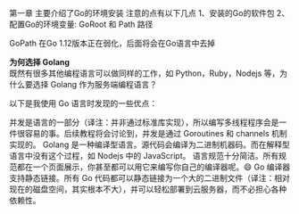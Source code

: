 第一章 主要介绍了Go的环境安装
注意的点有以下几点
1、安装的Go的软件包
2、配置Go的环境变量: GoRoot 和 Path 路径

GoPath 在Go 1.12版本正在弱化，后面将会在Go语言中去掉

**为何选择 Golang**
<br>既然有很多其他编程语言可以做同样的工作，如 Python，Ruby，Nodejs 等，为什么要选择 Golang 作为服务端编程语言？

以下是我使用 Go 语言时发现的一些优点：

并发是语言的一部分（译注：并非通过标准库实现），所以编写多线程程序会是一件很容易的事。后续教程将会讨论到，并发是通过 Goroutines 和 channels 机制实现的。
Golang 是一种编译型语言。源代码会编译为二进制机器码。而在解释型语言中没有这个过程，如 Nodejs 中的 JavaScript。
语言规范十分简洁。所有规范都在一个页面展示，你甚至都可以用它来编写你自己的编译器呢。:smile:
Go 编译器支持静态链接。所有 Go 代码都可以静态链接为一个大的二进制文件（译注：相对现在的磁盘空间，其实根本不大），并可以轻松部署到云服务器，而不必担心各种依赖性。